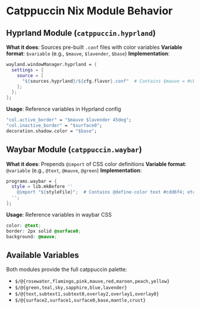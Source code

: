 # Catppuccin Nix Module Behavior

## Hyprland Module (`catppuccin.hyprland`)

**What it does**: Sources pre-built `.conf` files with color variables
**Variable format**: `$variable` (e.g., `$mauve`, `$lavender`, `$base`)
**Implementation**:
```nix
wayland.windowManager.hyprland = {
  settings = {
    source = [
      "${sources.hyprland}/${cfg.flavor}.conf"  # Contains $mauve = #cba6f7 etc.
    ];
  };
};
```

**Usage**: Reference variables in Hyprland config
```nix
"col.active_border" = "$mauve $lavender 45deg";
"col.inactive_border" = "$surface0";  
decoration.shadow.color = "$base";
```

## Waybar Module (`catppuccin.waybar`)

**What it does**: Prepends `@import` of CSS color definitions
**Variable format**: `@variable` (e.g., `@text`, `@mauve`, `@green`)
**Implementation**:
```nix
programs.waybar = {
  style = lib.mkBefore ''
    @import "${styleFile}";  # Contains @define-color text #cdd6f4; etc.
  '';
};
```

**Usage**: Reference variables in waybar CSS
```css
color: @text;
border: 2px solid @surface0;
background: @mauve;
```

## Available Variables

Both modules provide the full catppuccin palette:
- `$/@{rosewater,flamingo,pink,mauve,red,maroon,peach,yellow}`
- `$/@{green,teal,sky,sapphire,blue,lavender}`  
- `$/@{text,subtext1,subtext0,overlay2,overlay1,overlay0}`
- `$/@{surface2,surface1,surface0,base,mantle,crust}`